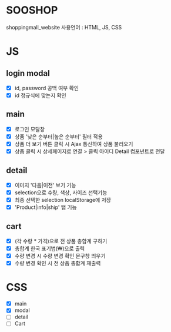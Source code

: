 # SOOSHOP
shoppingmall_website
사용언어 : HTML, JS, CSS

# JS

## login modal
- [x] id, password 공백 여부 확인
- [x] id 정규식에 맞는지 확인

## main
- [x] 로그인 모달창
- [x] 상품 '낮은 순부터|높은 순부터' 필터 적용
- [x] 상품 더 보기 버튼 클릭 시 Ajax 통신하여 상품 불러오기
- [x] 상품 클릭 시 상세페이지로 연결 > 클릭 아이디 Detail 컴포넌트로 전달

## detail
- [x] 이미지 '다음|이전' 보기 기능
- [x] selection으로 수량, 색상, 사이즈 선택기능
- [x] 최종 선택한 selection localStorage에 저장
- [x] 'Product|info|ship' 탭 기능

## cart
- [x] (각 수랑 * 가격)으로 전 상품 총합계 구하기
- [x] 총합계 한국 표기법(₩)으로 출력
- [x] 수량 변경 시 수량 변경 확인 문구창 띄우기
- [x] 수량 변경 확인 시 전 상품 총합계 재출력

# CSS

- [x] main
- [x] modal
- [ ] detail
- [ ] Cart

